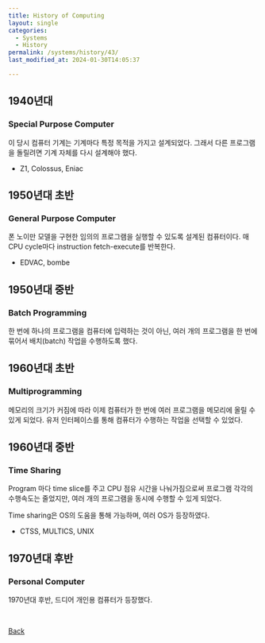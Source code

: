 ```yaml
---
title: History of Computing
layout: single
categories:
  - Systems
  - History
permalink: /systems/history/43/
last_modified_at: 2024-01-30T14:05:37

---
```


## 1940년대

### Special Purpose Computer

이 당시 컴퓨터 기계는 기계마다 특정 목적을 가지고 설계되었다.
그래서 다른 프로그램을 돌릴려면 기계 자체를 다시 설계해야 했다.

- Z1, Colossus, Eniac

## 1950년대 초반

### General Purpose Computer

폰 노이만 모델을 구현한 임의의 프로그램을 실행할 수 있도록 설계된 컴퓨터이다.
매 CPU cycle마다 instruction fetch-execute를 반복한다.

- EDVAC, bombe

## 1950년대 중반

### Batch Programming

한 번에 하나의 프로그램을 컴퓨터에 입력하는 것이 아닌,
여러 개의 프로그램을 한 번에 묶어서 배치(batch) 작업을 수행하도록 했다.

## 1960년대 초반

### Multiprogramming

메모리의 크기가 커짐에 따라 이제 컴퓨터가 한 번에 여러 프로그램을 메모리에 올릴 수 있게 되었다.
유저 인터페이스를 통해 컴퓨터가 수행하는 작업을 선택할 수 있었다.

## 1960년대 중반

### Time Sharing

Program 마다 time slice를 주고 CPU 점유 시간을 나눠가짐으로써 프로그램 각각의 수행속도는 줄었지만,
여러 개의 프로그램을 동시에 수행할 수 있게 되었다.

Time sharing은 OS의 도움을 통해 가능하며, 여러 OS가 등장하였다.

- CTSS, MULTICS, UNIX

## 1970년대 후반

### Personal Computer

1970년대 후반, 드디어 개인용 컴퓨터가 등장했다.

<br>

[Back](/systems/history/)